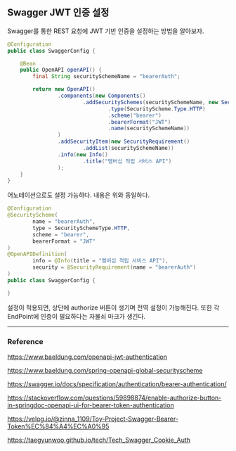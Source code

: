 ## Swagger JWT 인증 설정

Swagger를 통한 REST 요청에 JWT 기반 인증을 설정하는 방법을 알아보자.

```java
@Configuration
public class SwaggerConfig {

    @Bean
    public OpenAPI openAPI() {
        final String securitySchemeName = "bearerAuth";

        return new OpenAPI()
                .components(new Components()
                        .addSecuritySchemes(securitySchemeName, new SecurityScheme()
                                .type(SecurityScheme.Type.HTTP)
                                .scheme("bearer")
                                .bearerFormat("JWT")
                                .name(securitySchemeName))
                )
                .addSecurityItem(new SecurityRequirement()
                        .addList(securitySchemeName))
                .info(new Info()
                        .title("멤버십 적립 서비스 API")
                );
    }
}
```

어노테이션으로도 설정 가능하다. 내용은 위와 동일하다.
```java
@Configuration
@SecurityScheme(
        name = "bearerAuth",
        type = SecuritySchemeType.HTTP,
        scheme = "bearer",
        bearerFormat = "JWT"
)
@OpenAPIDefinition(
        info = @Info(title = "멤버십 적립 서비스 API"),
        security = @SecurityRequirement(name = "bearerAuth")
)
public class SwaggerConfig {

}
```

설정이 적용되면, 상단에 authorize 버튼이 생기며 전역 설정이 가능해진다. 또한 각 EndPoint에 인증이 필요하다는 자물쇠 마크가 생긴다.

---

### Reference

https://www.baeldung.com/openapi-jwt-authentication

https://www.baeldung.com/spring-openapi-global-securityscheme

https://swagger.io/docs/specification/authentication/bearer-authentication/

https://stackoverflow.com/questions/59898874/enable-authorize-button-in-springdoc-openapi-ui-for-bearer-token-authentication

https://velog.io/@zinna_1109/Toy-Project-Swagger-Bearer-Token%EC%84%A4%EC%A0%95

https://taegyunwoo.github.io/tech/Tech_Swagger_Cookie_Auth
